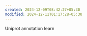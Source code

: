 ```yaml
---
created: 2024-12-09T08:42:27+05:30
modified: 2024-12-11T01:17:28+05:30
---
```


Uniprot annotation learn
